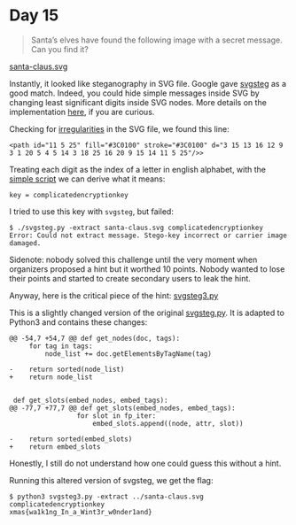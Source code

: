# Day 15

> Santa’s elves have found the following image with a secret message. Can you find it?

[santa-claus.svg](santa-claus.svg)

Instantly, it looked like steganography in SVG file. Google gave [svgsteg](https://github.com/japplebaum/svgsteg) as a good match. Indeed, you could hide simple messages inside SVG by changing least significant digits inside SVG nodes. More details on the implementation [here](https://github.com/japplebaum/svgsteg/blob/master/svgsteg.pdf), if you are curious.

Checking for [irregularities](solution/irregularity.py) in the SVG file, we found this line:

```
<path id="11 5 25" fill="#3C0100" stroke="#3C0100" d="3 15 13 16 12 9 3 1 20 5 4 5 14 3 18 25 16 20 9 15 14 11 5 25"/>>
```

Treating each digit as the index of a letter in english alphabet, with the [simple script](solution/decode_key.py) we can derive what it means:

```
key = complicatedencryptionkey
```

I tried to use this key with `svgsteg`, but failed:

```
$ ./svgsteg.py -extract santa-claus.svg complicatedencryptionkey
Error: Could not extract message. Stego-key incorrect or carrier image damaged.
```

Sidenote: nobody solved this challenge until the very moment when organizers proposed a hint but it worthed 10 points. Nobody wanted to lose their points and started to create secondary users to leak the hint.

Anyway, here is the critical piece of the hint: [svgsteg3.py](solution/svgsteg3.py)

This is a slightly changed version of the original [svgsteg.py](https://github.com/japplebaum/svgsteg/blob/master/svgsteg.py). It is adapted to Python3 and contains these changes:

```
@@ -54,7 +54,7 @@ def get_nodes(doc, tags):
     for tag in tags:
         node_list += doc.getElementsByTagName(tag)
         
-    return sorted(node_list)
+    return node_list
 
 
 def get_slots(embed_nodes, embed_tags):
@@ -77,7 +77,7 @@ def get_slots(embed_nodes, embed_tags):
                 for slot in fp_iter:
                     embed_slots.append((node, attr, slot))
     
-    return sorted(embed_slots)
+    return embed_slots
```

Honestly, I still do not understand how one could guess this without a hint.

Running this altered version of svgsteg, we get the flag:

```
$ python3 svgsteg3.py -extract ../santa-claus.svg complicatedencryptionkey
xmas{wa1k1ng_In_a_Wint3r_w0nder1and}
```
